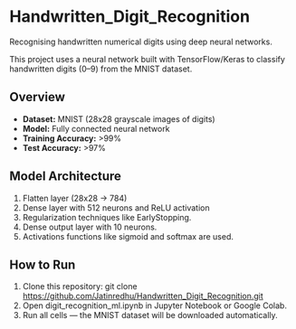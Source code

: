 # Handwritten_Digit_Recognition
Recognising handwritten numerical digits using deep neural networks.

This project uses a neural network built with TensorFlow/Keras to classify handwritten digits (0–9) from the MNIST dataset.

## Overview
- **Dataset:** MNIST (28x28 grayscale images of digits)
- **Model:** Fully connected neural network
- **Training Accuracy:** >99%
- **Test Accuracy:** >97%

## Model Architecture
1. Flatten layer (28x28 → 784)
2. Dense layer with 512 neurons and ReLU activation
3. Regularization techniques like EarlyStopping.
4. Dense output layer with 10 neurons.
5. Activations functions like sigmoid and softmax are used.

## How to Run
1. Clone this repository:
   git clone https://github.com/Jatinredhu/Handwritten_Digit_Recognition.git
2. Open digit_recognition_ml.ipynb in Jupyter Notebook or Google Colab.
3. Run all cells — the MNIST dataset will be downloaded automatically.
   






